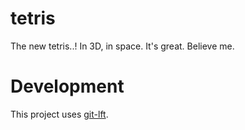 # tetris

The new tetris..! In 3D, in space. It's great. Believe me.

# Development

This project uses [git-lft](https://git-lfs.github.com/).
